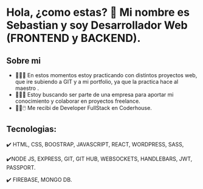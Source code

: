 # **Hola, ¿como estas? 👋 Mi nombre es Sebastian y soy Desarrollador Web (FRONTEND y BACKEND).**


## **Sobre mi**

- 💪​💪​💪 En estos momentos estoy practicando con distintos proyectos web, que ire subiendo a GIT y a mi portfolio, ya que la practica hace al maestro ​.
- 👯👯👯 Estoy buscando ser parte de una empresa para aportar mi conocimiento y colaborar en proyectos freelance.
- ​🧑‍💻​🖱️​  Me recibi de Developer FullStack en Coderhouse.


## **Tecnologias:**

  ✔️ HTML, CSS, BOOSTRAP, JAVASCRIPT, REACT, WORDPRESS, SASS, 
  
  ✔️NODE JS, EXPRESS, GIT, GIT HUB, WEBSOCKETS, HANDLEBARS, JWT, PASSPORT.
  
  ✔️ FIREBASE, MONGO DB.

